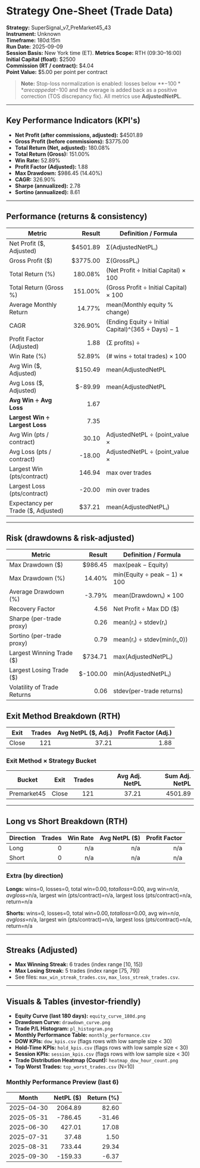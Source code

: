 
# Strategy One-Sheet (Trade Data)

**Strategy:** SuperSignal_v7_PreMarket45_43  
**Instrument:** Unknown  
**Timeframe:** 180d:15m  
**Run Date:** 2025-09-09  
**Session Basis:** New York time (ET). **Metrics Scope:** RTH (09:30–16:00)  
**Initial Capital (float):** $2500  
**Commission (RT / contract):** $4.04  
**Point Value:** $5.00 per point per contract

> **Note:** Stop-loss normalization is enabled: losses below **−$100** are capped at −$100 and the overage is added back as a positive correction (TOS discrepancy fix). All metrics use **AdjustedNetPL**.

---

## Key Performance Indicators (KPI's)
- **Net Profit (after commissions, adjusted):** $4501.89
- **Gross Profit (before commissions):** $3775.00
- **Total Return (Net, adjusted):** 180.08%
- **Total Return (Gross):** 151.00%
- **Win Rate:** 52.89%
- **Profit Factor (Adjusted):** 1.88
- **Max Drawdown:** $986.45 (14.40%)
- **CAGR:** 326.90%
- **Sharpe (annualized):** 2.78
- **Sortino (annualized):** 8.61

---

## Performance (returns & consistency)
| Metric | Result | Definition / Formula |
|---|---:|---|
| Net Profit ($, Adjusted) | $4501.89 | Σ(AdjustedNetPLᵢ) |
| Gross Profit ($) | $3775.00 | Σ(GrossPLᵢ) |
| Total Return (%) | 180.08% | (Net Profit ÷ Initial Capital) × 100 |
| Total Return (Gross %) | 151.00% | (Gross Profit ÷ Initial Capital) × 100 |
| Average Monthly Return | 14.77% | mean(Monthly equity % change) |
| CAGR | 326.90% | (Ending Equity ÷ Initial Capital)^(365 ÷ Days) − 1 |
| Profit Factor (Adjusted) | 1.88 | (Σ profits) ÷ |Σ losses| |
| Win Rate (%) | 52.89% | (# wins ÷ total trades) × 100 |
| Avg Win ($, Adjusted) | $150.49 | mean(AdjustedNetPL | >0) |
| Avg Loss ($, Adjusted) | $-89.99 | mean(AdjustedNetPL | <0) |
| **Avg Win ÷ Avg Loss** | 1.67 | |Avg Win| ÷ |Avg Loss| |
| **Largest Win ÷ Largest Loss** | 7.35 | |Largest Win| ÷ |Largest Loss| |
| Avg Win (pts / contract) | 30.10 | AdjustedNetPL ÷ (point_value × |Qty|) |
| Avg Loss (pts / contract) | -18.00 | AdjustedNetPL ÷ (point_value × |Qty|) |
| Largest Win (pts/contract) | 146.94 | max over trades |
| Largest Loss (pts/contract) | -20.00 | min over trades |
| Expectancy per Trade ($, Adjusted) | $37.21 | mean(AdjustedNetPLᵢ) |

---

## Risk (drawdowns & risk-adjusted)
| Metric | Result | Definition / Formula |
|---|---:|---|
| Max Drawdown ($) | $986.45 | max(peak − Equity) |
| Max Drawdown (%) | 14.40% | min(Equity ÷ peak − 1) × 100 |
| Average Drawdown (%) | -3.79% | mean(Drawdownₜ) × 100 |
| Recovery Factor | 4.56 | Net Profit ÷ Max DD ($) |
| Sharpe (per-trade proxy) | 0.26 | mean(rᵢ) ÷ stdev(rᵢ) |
| Sortino (per-trade proxy) | 0.79 | mean(rᵢ) ÷ stdev(min(rᵢ,0)) |
| Largest Winning Trade ($) | $734.71 | max(AdjustedNetPLᵢ) |
| Largest Losing Trade ($) | $-100.00 | min(AdjustedNetPLᵢ) |
| Volatility of Trade Returns | 0.06 | stdev(per-trade returns) |

## Exit Method Breakdown (RTH)
| Exit | Trades | Avg NetPL ($, Adj.) | Profit Factor (Adj.) |
|---|---:|---:|---:|
| Close | 121 | 37.21 | 1.88 |

### Exit Method × Strategy Bucket
| Bucket | Exit | Trades | Avg Adj. NetPL | Sum Adj. NetPL |
|---|---|---:|---:|---:|
| Premarket45 | Close | 121 | 37.21 | 4501.89 |

---

## Long vs Short Breakdown (RTH)
| Direction | Trades | Win Rate | Avg NetPL ($) | Profit Factor |
|---|---:|---:|---:|---:|
| Long | 0 | n/a | n/a | n/a |
| Short | 0 | n/a | n/a | n/a |

### Extra (by direction)
**Longs:** wins=0, losses=0, total win=$0.00, total loss=$0.00, avg win=$n/a, avg loss=$n/a, largest win (pts/contract)=n/a, largest loss (pts/contract)=n/a, return=n/a

**Shorts:** wins=0, losses=0, total win=$0.00, total loss=$0.00, avg win=$n/a, avg loss=$n/a, largest win (pts/contract)=n/a, largest loss (pts/contract)=n/a, return=n/a

---

## Streaks (Adjusted)
- **Max Winning Streak:** 6 trades (index range [10, 15])
- **Max Losing Streak:** 5 trades (index range [75, 79])
- See files: `max_win_streak_trades.csv`, `max_loss_streak_trades.csv`.

---

## Visuals & Tables (investor-friendly)
- **Equity Curve (last 180 days):** `equity_curve_180d.png`
- **Drawdown Curve:** `drawdown_curve.png`
- **Trade P/L Histogram:** `pl_histogram.png`
- **Monthly Performance Table:** `monthly_performance.csv`
- **DOW KPIs:** `dow_kpis.csv` (flags rows with low sample size < 30)
- **Hold-Time KPIs:** `hold_kpis.csv` (flags rows with low sample size < 30)
- **Session KPIs:** `session_kpis.csv` (flags rows with low sample size < 30)
- **Trade Distribution Heatmap (Count):** `heatmap_dow_hour_count.png`
- **Top Worst Trades:** `top_worst_trades.csv` (N=10)

### Monthly Performance Preview (last 6)
| Month | NetPL ($) | Return (%) |
|---|---:|---:|
| 2025-04-30 | 2064.89 | 82.60 |
| 2025-05-31 | -786.45 | -31.46 |
| 2025-06-30 | 427.01 | 17.08 |
| 2025-07-31 | 37.48 | 1.50 |
| 2025-08-31 | 733.44 | 29.34 |
| 2025-09-30 | -159.33 | -6.37 |
